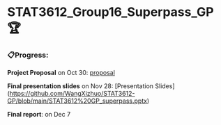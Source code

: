# STAT3612_Group16_Superpass_GP 🏆

### 📋Progress:

**Project Proposal** on Oct 30: [proposal](https://github.com/SUcy6/COMP3340_GP/blob/main/COMP3340_Group%2016_Proposal.pdf)

**Final presentation slides** on Nov 28: [Presentation Slides] (https://github.com/WangXizhuo/STAT3612-GP/blob/main/STAT3612%20GP_superpass.pptx)

**Final report**: on Dec 7 
